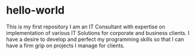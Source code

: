 # hello-world
This is my first repository
I am an IT Consultant with expertise on implementation of various IT Solutions for corporate and business clients.
I have a desire to develop and perfect my programming skills so that I can have a firm grip on projects I manage for clients.

